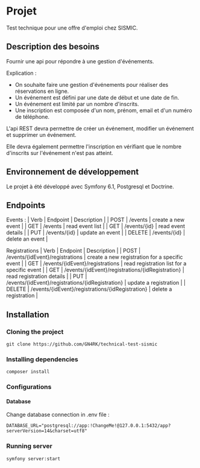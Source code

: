 # Projet
Test technique pour une offre d'emploi chez SISMIC.

## Description des besoins
Fournir une api pour répondre à une gestion d'événements.

Explication :
- On souhaite faire une gestion d'événements pour réaliser des réservations en ligne.
- Un événement est défini par une date de début et une date de fin.
- Un événement est limité par un nombre d'inscrits.
- Une inscription est composée d'un nom, prénom, email et d'un numéro de téléphone.

L'api REST devra permettre de créer un événement, modifier un événement et supprimer un événement.

Elle devra également permettre l'inscription en vérifiant que le nombre d'inscrits sur l'événement n'est pas atteint.

## Environnement de développement
Le projet à été développé avec Symfony 6.1, Postgresql et Doctrine. 

## Endpoints
Events :
| Verb | Endpoint | Description |
| POST | /events | create a new event |
| GET | /events | read event list |
| GET | /events/{id} | read event details |
| PUT | /events/{id} | update an event |
| DELETE | /events/{id} | delete an event |

Registrations
| Verb | Endpoint | Description |
| POST | /events/{idEvent}/registrations | create a new registration for a specific event |
| GET | /events/{idEvent}/registrations | read registration list for a specific event |
| GET | /events/{idEvent}/registrations/{idRegistration} | read registration details |
| PUT | /events/{idEvent}/registrations/{idRegistration} | update a registration |
| DELETE | /events/{idEvent}/registrations/{idRegistration} | delete a registration |

## Installation

### Cloning the project
```
git clone https://github.com/GN4RK/technical-test-sismic
```

### Installing dependencies 
```
composer install
```

### Configurations

#### Database
Change database connection in .env file : 
```
DATABASE_URL="postgresql://app:!ChangeMe!@127.0.0.1:5432/app?serverVersion=14&charset=utf8"
```

### Running server
```
symfony server:start
```